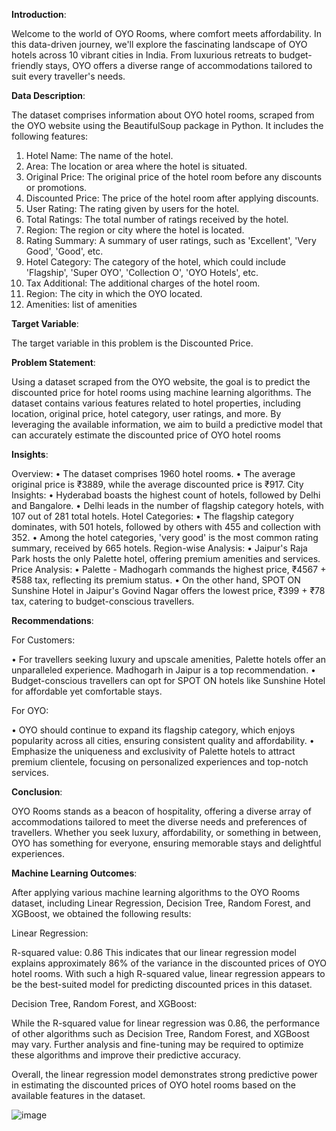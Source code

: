 **Introduction**:

Welcome to the world of OYO Rooms, where comfort meets affordability. In this data-driven journey, we'll explore the fascinating landscape of OYO hotels across 10 vibrant cities in India. From luxurious retreats to budget-friendly stays, OYO offers a diverse range of accommodations tailored to suit every traveller's needs.

**Data Description**:

The dataset comprises information about OYO hotel rooms, scraped from the OYO website using the BeautifulSoup package in Python. It includes the following features: 
1.	Hotel Name: The name of the hotel.
2.	Area: The location or area where the hotel is situated.
3.	Original Price: The original price of the hotel room before any discounts or promotions.
4.	Discounted Price: The price of the hotel room after applying discounts.
5.	User Rating: The rating given by users for the hotel.
6.	Total Ratings: The total number of ratings received by the hotel.
7.	Region: The region or city where the hotel is located.
8.	Rating Summary: A summary of user ratings, such as 'Excellent', 'Very Good', 'Good', etc.
9.	Hotel Category: The category of the hotel, which could include 'Flagship', 'Super OYO', 'Collection O', 'OYO Hotels', etc.
10.	Tax Additional: The additional charges of the hotel room.
11.	Region: The city in which the OYO located.
12.	Amenities: list of amenities 

**Target Variable**:

The target variable in this problem is the Discounted Price.

**Problem Statement**:

Using a dataset scraped from the OYO website, the goal is to predict the discounted price for hotel rooms using machine learning algorithms. The dataset contains various features related to hotel properties, including location, original price, hotel category, user ratings, and more. By leveraging the available information, we aim to build a predictive model that can accurately estimate the discounted price of OYO hotel rooms

**Insights**:

Overview:
•	The dataset comprises 1960 hotel rooms.
•	The average original price is ₹3889, while the average discounted price is ₹917.
City Insights:
•	Hyderabad boasts the highest count of hotels, followed by Delhi and Bangalore.
•	Delhi leads in the number of flagship category hotels, with 107 out of 281 total hotels.
Hotel Categories:
•	The flagship category dominates, with 501 hotels, followed by others with 455 and collection with 352.
•	Among the hotel categories, 'very good' is the most common rating summary, received by 665 hotels.
Region-wise Analysis:
•	Jaipur's Raja Park hosts the only Palette hotel, offering premium amenities and services.
Price Analysis:
•	Palette - Madhogarh commands the highest price, ₹4567 + ₹588 tax, reflecting its premium status.
•	On the other hand, SPOT ON Sunshine Hotel in Jaipur's Govind Nagar offers the lowest price, ₹399 + ₹78 tax, catering to budget-conscious travellers.

**Recommendations**:

For Customers:

•	For travellers seeking luxury and upscale amenities, Palette hotels offer an unparalleled experience. Madhogarh in Jaipur is a top recommendation.
•	Budget-conscious travellers can opt for SPOT ON hotels like Sunshine Hotel for affordable yet comfortable stays.

For OYO:

•	OYO should continue to expand its flagship category, which enjoys popularity across all cities, ensuring consistent quality and affordability.
•	Emphasize the uniqueness and exclusivity of Palette hotels to attract premium clientele, focusing on personalized experiences and top-notch services.

**Conclusion**:

OYO Rooms stands as a beacon of hospitality, offering a diverse array of accommodations tailored to meet the diverse needs and preferences of travellers. Whether you seek luxury, affordability, or something in between, OYO has something for everyone, ensuring memorable stays and delightful experiences. 


**Machine Learning Outcomes**:

After applying various machine learning algorithms to the OYO Rooms dataset, including Linear Regression, Decision Tree, Random Forest, and XGBoost, we obtained the following results:

Linear Regression:

R-squared value: 0.86
This indicates that our linear regression model explains approximately 86% of the variance in the discounted prices of OYO hotel rooms. With such a high R-squared value, linear regression appears to be the best-suited model for predicting discounted prices in this dataset.

Decision Tree, Random Forest, and XGBoost:

While the R-squared value for linear regression was 0.86, the performance of other algorithms such as Decision Tree, Random Forest, and XGBoost may vary.
Further analysis and fine-tuning may be required to optimize these algorithms and improve their predictive accuracy.

Overall, the linear regression model demonstrates strong predictive power in estimating the discounted prices of OYO hotel rooms based on the available features in the dataset.

![image](https://github.com/VasumathyApparsundar/OYO-ROOMS/assets/167323908/5f33ee8d-135e-4d43-8913-3065cc9728eb)


